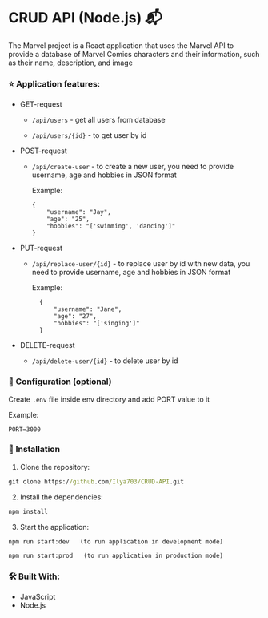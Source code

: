 # CRUD API (Node.js) 📬

The Marvel project is a React application that uses the Marvel API to provide a database of Marvel Comics characters and their information, such as their name, description, and image

### ⭐ Application features: 

* GET-request

  * `/api/users` - get all users from database

  * `/api/users/{id}` -  to get user by id

* POST-request

  * `/api/create-user` - to create a new user, you need to provide username, age and hobbies in JSON format

    Example: 

    ```
    {
        "username": "Jay",
        "age": "25",
        "hobbies": "['swimming', 'dancing']"
    }
    ```

* PUT-request

  * `/api/replace-user/{id}` - to replace user by id with new data, you need to provide username, age and hobbies in JSON format

    Example: 

    ```
      {
          "username": "Jane",
          "age": "27",
          "hobbies": "['singing']"
      }
     ```

* DELETE-request

  * `/api/delete-user/{id}` -  to delete user by id

### 🔑 Configuration (optional)

Create `.env` file inside env directory and add PORT value to it

Example:

```
PORT=3000
```

### 🚀 Installation

1. Clone the repository:

```cmd
git clone https://github.com/Ilya703/CRUD-API.git
```

2. Install the dependencies:

```cmd
npm install
```

3. Start the application:

```
npm run start:dev   (to run application in development mode)

npm run start:prod   (to run application in production mode)
```

### 🛠️ Built With:

* JavaScript
* Node.js
